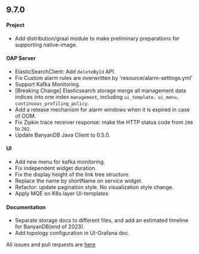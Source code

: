 ## 9.7.0

#### Project

* Add distribution/graal module to make preliminary preparations for supporting native-image.

#### OAP Server

* ElasticSearchClient: Add `deleteById` API.
* Fix Custom alarm rules are overwritten by 'resource/alarm-settings.yml'
* Support Kafka Monitoring.
* [Breaking Change] Elasticsearch storage merge all management data indices into one index `management`, 
  including `ui_template，ui_menu，continuous_profiling_policy`.
* Add a release mechanism for alarm windows when it is expired in case of OOM.
* Fix Zipkin trace receiver response: make the HTTP status code from `200` to `202`.
* Update BanyanDB Java Client to 0.5.0.

#### UI

* Add new menu for kafka monitoring.
* Fix independent widget duration.
* Fix the display height of the link tree structure.
* Replace the name by shortName on service widget.
* Refactor: update pagination style. No visualization style change.
* Apply MQE on K8s layer UI-templates

#### Documentation

* Separate storage docs to different files, and add an estimated timeline for BanyanDB(end of 2023). 
* Add topology configuration in UI-Grafana doc.


All issues and pull requests are [here](https://github.com/apache/skywalking/milestone/193?closed=1)
